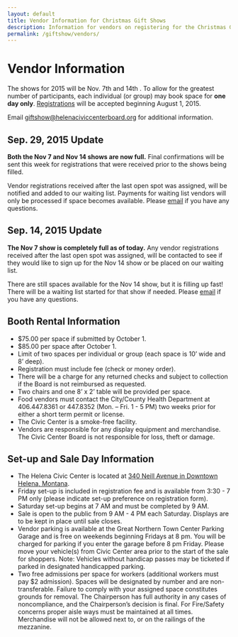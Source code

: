 ```yaml
---
layout: default
title: Vendor Information for Christmas Gift Shows
description: Information for vendors on registering for the Christmas Gift Shows.
permalink: /giftshow/vendors/
---
```


# Vendor Information

The shows for 2015 will be Nov. 7th and 14th . To allow for the greatest number of participants, each individual (or group) may book space for **one day only**. [Registrations](/giftshow/2015-helena-civic-center-gift-show.pdf) will be accepted beginning August 1, 2015.

Email <giftshow@helenaciviccenterboard.org> for additional information.

## Sep. 29, 2015 Update

**Both the Nov 7 and Nov 14 shows are now full.** Final confirmations will be sent this week for registrations that were received prior to the shows being filled.

Vendor registrations received after the last open spot was assigned, will be notified and added to our waiting list. Payments for waiting list vendors will only be processed if space becomes available. Please [email](mailto:giftshow@helenaciviccenterboard.org) if you have any questions.

## Sep. 14, 2015 Update

**The Nov 7 show is completely full as of today.** Any vendor registrations received after the last open spot was assigned, will be contacted to see if they would like to sign up for the Nov 14 show or be placed on our waiting list.

There are still spaces available for the Nov 14 show, but it is filling up fast! There will be a waiting list started for that show if needed. Please [email](mailto:giftshow@helenaciviccenterboard.org) if you have any questions.

## Booth Rental Information

* $75.00 per space if submitted by October 1.
* $85.00 per space after October 1.
* Limit of two spaces per individual or group (each space is 10’ wide and 8’ deep).
* Registration must include fee (check or money order).
* There will be a charge for any returned checks and subject to collection if the Board is not reimbursed as requested.
* Two chairs and one 8’ x 2’ table will be provided per space.
* Food vendors must contact the City/County Health Department at 406.447.8361 or 447.8352 (Mon. – Fri. 1 - 5 PM) two weeks prior for either a short term permit or license.
* The Civic Center is a smoke-free facility.
* Vendors are responsible for any display equipment and merchandise. The Civic Center Board is not responsible for loss, theft or damage.

## Set-up and Sale Day Information

* The Helena Civic Center is located at [340 Neill Avenue in Downtown Helena, Montana](http://www.helenaciviccenter.com/location-and-parking.html#c49).
* Friday set-up is included in registration fee and is available from 3:30 - 7 PM only (please indicate set-up preference on registration form).
* Saturday set-up begins at 7 AM and must be completed by 9 AM.
* Sale is open to the public from 9 AM - 4 PM each Saturday. Displays are to be kept in place until sale closes.
* Vendor parking is available at the Great Northern Town Center Parking Garage and is free on weekends beginning Fridays at 8 pm. You will be charged for parking if you enter the garage before 8 pm Friday. Please move your vehicle(s) from Civic Center area prior to the start of the sale for shoppers. Note: Vehicles without handicap passes may be ticketed if parked in designated handicapped parking.
* Two free admissions per space for workers (additional workers must pay $2 admission). Spaces will be designated by number and are non-transferable. Failure to comply with your assigned space constitutes grounds for removal. The Chairperson has full authority in any cases of noncompliance, and the Chairperson’s decision is final. For Fire/Safety concerns proper aisle ways must be maintained at all times. Merchandise will not be allowed next to, or on the railings of the mezzanine.
